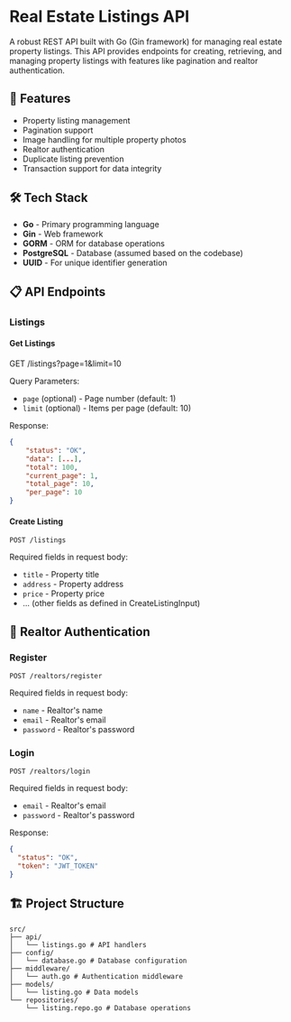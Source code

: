 # Real Estate Listings API

A robust REST API built with Go (Gin framework) for managing real estate property listings. This API provides endpoints for creating, retrieving, and managing property listings with features like pagination and realtor authentication.

## 🚀 Features

- Property listing management
- Pagination support
- Image handling for multiple property photos
- Realtor authentication
- Duplicate listing prevention
- Transaction support for data integrity

## 🛠️ Tech Stack

- **Go** - Primary programming language
- **Gin** - Web framework
- **GORM** - ORM for database operations
- **PostgreSQL** - Database (assumed based on the codebase)
- **UUID** - For unique identifier generation

## 📋 API Endpoints

### Listings

#### Get Listings

GET /listings?page=1&limit=10

Query Parameters:

- `page` (optional) - Page number (default: 1)
- `limit` (optional) - Items per page (default: 10)

Response:

```json
{
    "status": "OK",
    "data": [...],
    "total": 100,
    "current_page": 1,
    "total_page": 10,
    "per_page": 10
}
```

#### Create Listing

```http
POST /listings
```

Required fields in request body:

- `title` - Property title
- `address` - Property address
- `price` - Property price
- ... (other fields as defined in CreateListingInput)

## 🔐 Realtor Authentication

### Register

```http
POST /realtors/register
```

Required fields in request body:

- `name` - Realtor's name
- `email` - Realtor's email
- `password` - Realtor's password

### Login

```http
POST /realtors/login
```

Required fields in request body:

- `email` - Realtor's email
- `password` - Realtor's password

Response:

```json
{
  "status": "OK",
  "token": "JWT_TOKEN"
}
```

## 🏗️ Project Structure

```
src/
├── api/
│   └── listings.go # API handlers
├── config/
│   └── database.go # Database configuration
├── middleware/
│   └── auth.go # Authentication middleware
├── models/
│   └── listing.go # Data models
└── repositories/
    └── listing.repo.go # Database operations
```
